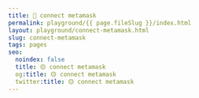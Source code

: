```yaml
---
title: 🔴 connect metamask
permalink: playground/{{ page.fileSlug }}/index.html
layout: playground/connect-metamask.html
slug: connect-metamask
tags: pages
seo:
  noindex: false
  title: 🟡 connect metamask
  og:title: 🟡 connect metamask
  twitter:title: 🟡 connect metamask
---
```



